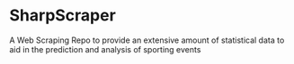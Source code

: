 # SharpScraper
A Web Scraping Repo to provide an extensive amount of statistical data to aid in the prediction and analysis of sporting events
